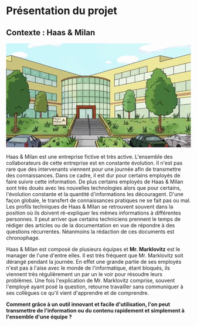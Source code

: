 # Présentation du projet

## Contexte : Haas & Milan

![alt text](../../img/haas-milan.png)

Haas & Milan est une entreprise fictive et très active. L'ensemble des collaborateurs de cette entreprise est en constante évolution. Il n'est pas rare que des intervenants viennent pour une journée afin de transmettre des connaissances. Dans ce cadre, il est dur pour certains employés de faire suivre cette information. De plus certains employés de Haas & Milan sont très doués avec les nouvelles technologies alors que pour certains, l'évolution constante et la quantité d'informations les découragent. D'une façon globale, le transfert de connaissances pratiques ne se fait pas ou mal. Les profils techniques de Haas & Milan se retrouvent souvent dans la position où ils doivent ré-expliquer les mêmes informations à différentes personnes. Il peut arriver que certains techniciens prennent le temps de rédiger des articles ou de la documentation en vue de répondre à des questions récurrentes. Néanmoins la rédaction de ces documents est chronophage.

Haas & Milan est composé de plusieurs équipes et **Mr. Marklovitz** est le manager de l'une d'entre elles. Il est très fréquent que Mr. Marklovitz soit dérangé pendant la journée. En effet une grande partie de ses employés n'est pas à l'aise avec le monde de l'informatique, étant bloqués, ils viennent très régulièrement un par un le voir pour résoudre leurs problèmes. Une fois  l'explication de Mr. Marklovitz comprise, souvent l'employé ayant posé la question, retourne travailler sans communiquer à ses collègues ce qu'il vient d'apprendre et de comprendre.

**Comment grâce à un outil innovant et facile d'utilisation, l'on peut transmettre de l'information ou du contenu rapidement et simplement à l'ensemble d'une équipe ?**
